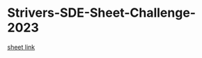# Strivers-SDE-Sheet-Challenge-2023

[sheet link]([url](https://takeuforward.org/interviews/strivers-sde-sheet-top-coding-interview-problems/))
